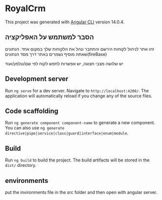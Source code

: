 # RoyalCrm

This project was generated with [Angular CLI](https://github.com/angular/angular-cli) version 14.0.4.

## הסבר למשתמש על האפליקציה 

זהו אתר לניהול לקוחות
הירשם והתתבר ונהל את הלקוחות שלך במקום אחד.  הנתונים שאתה מוסיף נשמרים באתר דרך מסד הנתונים(fireBase) 

יש שלושה מצבי תצוגה, יש אפשרות לחפש לקוח לפי שם/טלפון/ועוד


## Development server

Run `ng serve` for a dev server. Navigate to `http://localhost:4200/`. The application will automatically reload if you change any of the source files.

## Code scaffolding

Run `ng generate component component-name` to generate a new component. You can also use `ng generate directive|pipe|service|class|guard|interface|enum|module`.

## Build

Run `ng build` to build the project. The build artifacts will be stored in the `dist/` directory.

## environments

put the invironments file in the src folder and then open with angular server.
